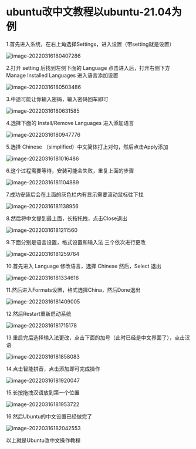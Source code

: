 # ubuntu改中文教程以ubuntu-21.04为例

1.首先进入系统，在右上角选择Settings，进入设置（带setting就是设置）

![image-20220316180407286](https://lsky.hhdxw.top/imghub/img/image-20220316180407286.png)

2.打开 setting 后找到左侧下面的 Language 点击进入后，打开右侧下方 Manage Installed Languages 进入语言添加设置

![image-20220316180503486](https://lsky.hhdxw.top/imghub/img/image-20220316180503486.png)

3.中途可能让你输入密码，输入密码回车即可

![image-20220316180631585](https://lsky.hhdxw.top/imghub/img/image-20220316180631585.png)

4.选择下面的 Install/Remove Languages 进入添加语言

![image-20220316180947776](https://lsky.hhdxw.top/imghub/img/image-20220316180947776.png)

5.选择 Chinese （simplified）中文简体打上对勾，然后点击Apply添加

![image-20220316181016486](https://lsky.hhdxw.top/imghub/img/image-20220316181016486.png)

6.这个过程需要等待，安装可能会失败，重复上面的步骤

![image-20220316181104889](https://lsky.hhdxw.top/imghub/img/image-20220316181104889.png)

7.成功安装后会在上面的灰色栏内有显示需要滚动鼠标往下找

![image-20220316181138956](https://lsky.hhdxw.top/imghub/img/image-20220316181138956.png)

8.然后将中文提到最上面，长按托拽，点击Close退出

![image-20220316181211560](https://lsky.hhdxw.top/imghub/img/image-20220316181211560.png)

9.下面分别是语言设置，格式设置和输入法 三个依次进行更改

![image-20220316181259764](https://lsky.hhdxw.top/imghub/img/image-20220316181259764.png)

10.首先进入 Language 修改语言，选择 Chinese 然后，Select 退出

![image-20220316181334616](https://lsky.hhdxw.top/imghub/img/image-20220316181334616.png)

11.然后进入Formats设置，格式选择China，然后Done退出

![image-20220316181409005](https://lsky.hhdxw.top/imghub/img/image-20220316181409005.png)

12.然后Restart重新启动系统

![image-20220316181715178](https://lsky.hhdxw.top/imghub/img/image-20220316181715178.png)

13.重启完后选择输入法更改，点击下面的加号（此时已经是中文界面了），点击汉语

![image-20220316181858083](https://lsky.hhdxw.top/imghub/img/image-20220316181858083.png)

14.点击智能拼音，点击添加即可完成操作

![image-20220316181920047](https://lsky.hhdxw.top/imghub/img/image-20220316181920047.png)

15.长按拖拽汉语放到第一个位置

![image-20220316181953722](https://lsky.hhdxw.top/imghub/img/image-20220316181953722.png)

16.然后Ubuntu的中文设置已经做完了

![image-20220316182042553](https://lsky.hhdxw.top/imghub/img/image-20220316182042553.png)

以上就是Ubuntu改中文操作教程